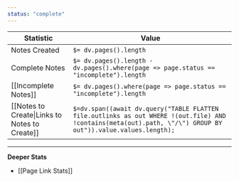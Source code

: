 ```yaml
---
status: "complete"
---
```


| Statistic                                     | Value                                                                                                                                                        |
| --------------------------------------------- | ------------------------------------------------------------------------------------------------------------------------------------------------------------ |
| Notes Created                                 | `$= dv.pages().length`                                                                                                                                       |
| Complete Notes                                | `$= dv.pages().length - dv.pages().where(page => page.status == "incomplete").length`                                                                        |
| [[Incomplete Notes]]                          | `$= dv.pages().where(page => page.status == "incomplete").length`                                                                                            |
| [[Notes to Create\|Links to Notes to Create]] | `$=dv.span((await dv.query("TABLE FLATTEN file.outlinks as out WHERE !(out.file) AND !contains(meta(out).path, \"/\") GROUP BY out")).value.values.length);` |

---

**Deeper Stats**
 - [[Page Link Stats]] 
